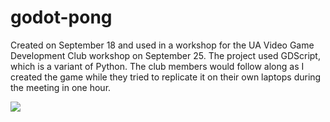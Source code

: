 # godot-pong

Created on September 18 and used in a workshop for the UA Video Game Development Club workshop on September 25.
The project used GDScript, which is a variant of Python. 
The club members would follow along as I created the game while they tried to replicate it on their own laptops during the meeting in one hour.

![](https://gyazo.com/b03e7df64e0a1801e8b61f9550a17f84)
